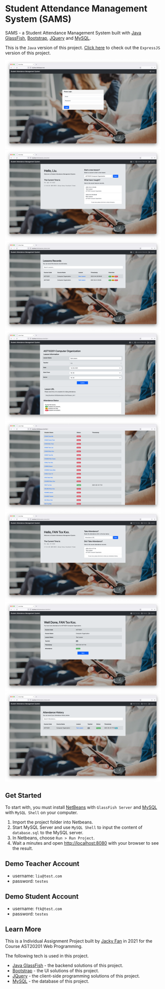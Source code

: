 # Student Attendance Management System (SAMS)
SAMS - a Student Attendance Management System built with [Java GlassFish](https://glassfish.org/), [Bootstrap](https://getbootstrap.com/), [JQuery](https://jquery.com/) and [MySQL](https://www.mysql.com/).

This is the `Java` version of this project. [Click here](https://github.com/redfrogsss/attendance-system-nodejs) to check out the `ExpressJS` version of this project.

![Alt text](./readme-img/01.png "Login Page")
![Alt text](./readme-img/02.png "Teacher Home Page")
![Alt text](./readme-img/03.png "Lessons Records Page")
![Alt text](./readme-img/04.png "Lesson Info Page")
![Alt text](./readme-img/05.png "Lesson Info Page")
![Alt text](./readme-img/06.png "Student Home Page")
![Alt text](./readme-img/07.png "Student Attendance Page")
![Alt text](./readme-img/08.png "Attendance History Page")

## Get Started

To start with, you must install [NetBeans](https://netbeans.apache.org/) with `GlassFish Server` and [MySQL](https://dev.mysql.com/downloads/) with `MySQL Shell` on your computer.

1. Import the project folder into Netbeans.
2. Start MySQL Server and use `MySQL Shell` to input the content of `database.sql` to the MySQL server.
3. In Netbeans, choose `Run > Run Project`.
4. Wait a minutes and open [http://localhost:8080](http://localhost:8080) with your browser to see the result.

## Demo Teacher Account
- username: `liu@test.com`
- password: `testes`

## Demo Student Account
- username: `ftk@test.com`
- password: `testes`

## Learn More

This is a Individual Assignment Project built by [Jacky Fan](https://github.com/redfrogsss) in 2021 for the Course AST20201 Web Programming. 

The following tech is used in this project.
- [Java GlassFish](https://glassfish.org/) - the backend solutions of this project.
- [Bootstrap](https://getbootstrap.com/) - the UI solutions of this project.
- [JQuery](https://jquery.com/) - the client-side programming solutions of this project.
- [MySQL](https://www.mysql.com/) - the database of this project.